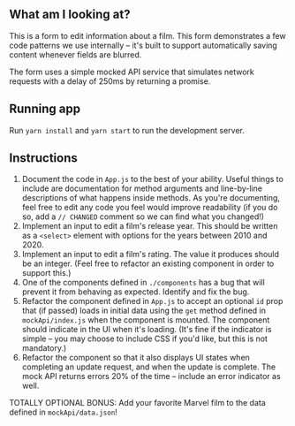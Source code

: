 ## What am I looking at?
This is a form to edit information about a film. This form demonstrates a few code patterns we use internally – it's built to support automatically saving content whenever fields are blurred.

The form uses a simple mocked API service that simulates network requests with a delay of 250ms by returning a promise.

## Running app
Run `yarn install` and `yarn start` to run the development server.

## Instructions
1. Document the code in `App.js` to the best of your ability. Useful things to include are documentation for method arguments and line-by-line descriptions of what happens inside methods. As you're documenting, feel free to edit any code you feel would improve readability (if you do so, add a `// CHANGED` comment so we can find what you changed!)
2. Implement an input to edit a film's release year. This should be written as a `<select>` element with options for the years between 2010 and 2020.
3. Implement an input to edit a film's rating. The value it produces should be an integer. (Feel free to refactor an existing component in order to support this.)
4. One of the components defined in `./components` has a bug that will prevent it from behaving as expected. Identify and fix the bug.
5. Refactor the component defined in `App.js` to accept an optional `id` prop that (if passed) loads in initial data using the `get` method defined in `mockApi/index.js` when the component is mounted. The component should indicate in the UI when it's loading. (It's fine if the indicator is simple – you may choose to include CSS if you'd like, but this is not mandatory.)
6. Refactor the component so that it also displays UI states when completing an update request, and when the update is complete. The mock API returns errors 20% of the time – include an error indicator as well.

TOTALLY OPTIONAL BONUS: Add your favorite Marvel film to the data defined in `mockApi/data.json`!
